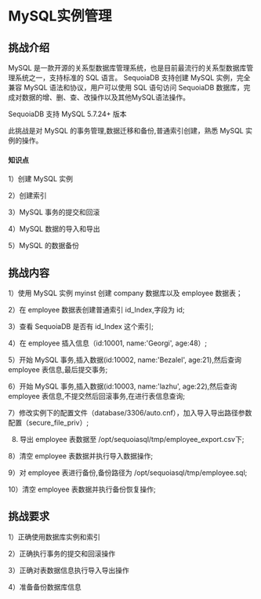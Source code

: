 
# MySQL实例管理

## 挑战介绍

MySQL 是一款开源的关系型数据库管理系统，也是目前最流行的关系型数据库管理系统之一，支持标准的 SQL 语言。 SequoiaDB 支持创建 MySQL 实例，完全兼容 MySQL 语法和协议，用户可以使用 SQL 语句访问 SequoiaDB 数据库，完成对数据的增、删、查、改操作以及其他MySQL语法操作。

SequoiaDB 支持 MySQL 5.7.24+ 版本

此挑战是对 MySQL 的事务管理,数据迁移和备份,普通索引创建，熟悉 MySQL 实例的操作。

#### 知识点

1）创建 MySQL 实例

2）创建索引

3）MySQL 事务的提交和回滚 

4）MySQL 数据的导入和导出

5）MySQL 的数据备份

## 挑战内容

1）使用 MySQL 实例 myinst 创建 company 数据库以及 employee 数据表；

2）在 employee 数据表创建普通索引 id_Index,字段为 id;

3）查看 SequoiaDB 是否有 id_Index 这个索引;

4）在 employee 插入信息（id:10001, name:'Georgi', age:48）;

5）开始 MySQL 事务,插入数据(id:10002, name:'Bezalel', age:21),然后查询 employee 表信息,最后提交事务;

6）开始 MySQL 事务,插入数据(id:10003, name:'lazhu', age:22),然后查询 employee 表信息,不提交然后回滚事务,在进行表信息查询;

7）修改实例下的配置文件（database/3306/auto.cnf），加入导入导出路径参数配置（secure_file_priv）;

8) 导出 employee 表数据至 /opt/sequoiasql/tmp/employee_export.csv下;

8）清空 employee 表数据并执行导入数据操作;

9）对 employee 表进行备份,备份路径为 /opt/sequoiasql/tmp/employee.sql;

10）清空 employee 表数据并执行备份恢复操作;

## 挑战要求

1）正确使用数据库实例和索引

2）正确执行事务的提交和回滚操作

3）正确对表数据信息执行导入导出操作

4）准备备份数据库信息



